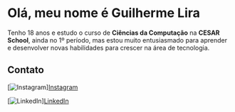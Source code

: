 # Olá, meu nome é Guilherme Lira

Tenho 18 anos e estudo o curso de **Ciências da Computação** na **CESAR School**, ainda no 1º período, mas estou muito entusiasmado para aprender e desenvolver novas habilidades para crescer na área de tecnologia.

## Contato


[![Instagram](https://img.shields.io/badge/Instagram-%23E4405F.svg?style=for-the-badge&logo=Instagram&logoColor=white)][Instagram](https://www.instagram.com/guilhermeclira)


[![LinkedIn](https://img.shields.io/badge/LinkedIn-%230077B5.svg?style=for-the-badge&logo=linkedin&logoColor=white)][LinkedIn](https://www.linkedin.com/in/guilhermeclira)
